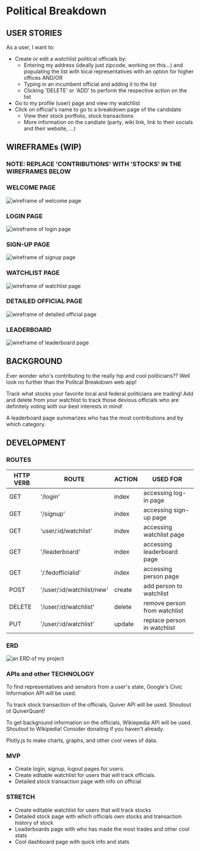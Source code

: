 # Political Breakdown

## USER STORIES

As a user, I want to:

- Create or edit a watchlist political officials by:
  - Entering my address (ideally just zipcode, working on this...) and populating the list with local representatives with an option for higher offices AND/OR
  - Typing in an incumbent official and adding it to the list
  - Clicking 'DELETE' or 'ADD' to perform the respective action on the list
- Go to my profile (user) page and view my watchlist
- Click on official's name to go to a breakdown page of the candidate
  - View their stock portfolio, stock transactions
  - More information on the candiate (party, wiki link, link to their socials and their website, ...)

## WIREFRAMEs (WIP)

### NOTE: REPLACE 'CONTRIBUTIONS' WITH 'STOCKS' IN THE WIREFRAMES BELOW

### WELCOME PAGE

![wireframe of welcome page](./readme_docs/Welcome_page_Wireframe.drawio.png)

### LOGIN PAGE

![wireframe of login page](./readme_docs/Login2_Wireframe.drawio.png)

### SIGN-UP PAGE

![wireframe of signup page](./readme_docs/Sign-up_Wireframe.drawio.png)

### WATCHLIST PAGE

![wireframe of watchlist page](./readme_docs/Watchlist_Wireframe.drawio.png)

### DETAILED OFFICIAL PAGE

![wireframe of detailed official page](./readme_docs/Detailed_Official_Wireframe.drawio.png)

### LEADERBOARD

![wireframe of leaderboard page](./readme_docs/Leaderboard_Wireframe.drawio.png)

## BACKGROUND

Ever wonder who's contributing to the really hip and cool politicians?? Well look no further than the Politcal Breakdown web app!

Track what stocks your favorite local and federal politicians are trading! Add and delete from your watchlist to track those devious officials who are definitely voting with our best interests in mind!

A leaderboard page summarizes who has the most contributions and by which category.

## DEVELOPMENT

### ROUTES

| HTTP VERB | ROUTE                     | ACTION | USED FOR                     |
| --------- | ------------------------- | ------ | ---------------------------- |
| GET       | '/login'                  | index  | accessing log-in page        |
| GET       | '/signup'                 | index  | accessing sign-up page       |
| GET       | 'user/:id/watchlist'      | index  | accessing watchlist page     |
| GET       | '/leaderboard'            | index  | accessing leaderboard page   |
| GET       | '/:fedofficialid'         | index  | accessing person page        |
| POST      | '/user/:id/watchlist/new' | create | add person to watchlist      |
| DELETE    | '/user/:id/watchlist'     | delete | remove person from watchlist |
| PUT       | '/user/:id/watchlist'     | update | replace person in watchlist  |

### ERD

![an ERD of my project](./ERD.drawio.png)

### APIs and other TECHNOLOGY

To find representatives and senators from a user's state, Google's Civic Information API will be used.

To track stock transaction of the officials, Quiver API will be used. Shoutout ot QuiverQuant!

To get background information on the officials, Wikiepedia API will be used. Shoutout to Wikipedia! Consider donating if you haven't already.

Plotly.js to make charts, graphs, and other cool views of data.

### MVP

- Create login, signup, logout pages for users.
- Create editable watchlist for users that will track officials.
- Detailed stock transaction page with info on official

### STRETCH

- Create editable watchlist for users that will track stocks
- Detailed stock page with which officials own stocks and transaction history of stock
- Leaderboards page with who has made the most trades and other cool stats
- Cool dashboard page with quick info and stats
